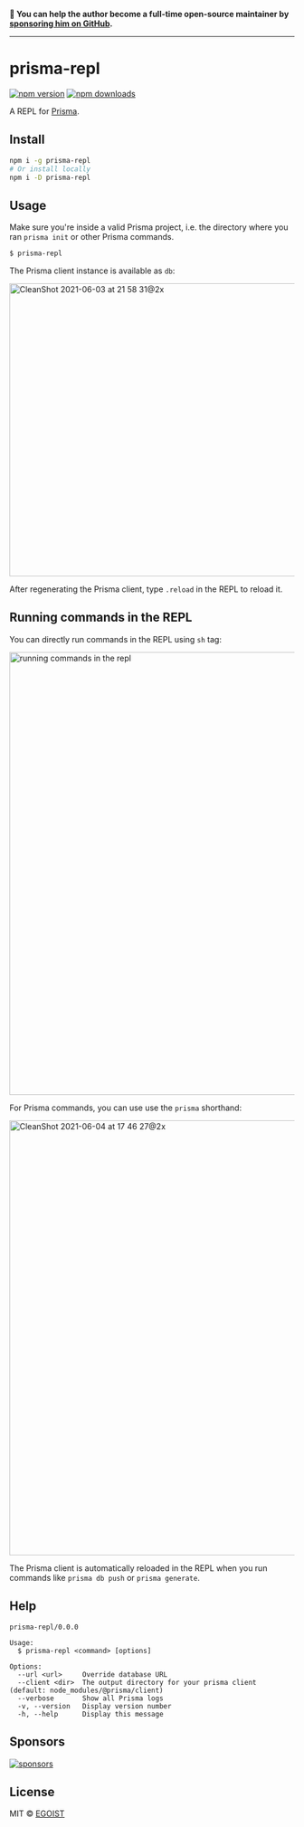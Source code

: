 **💛 You can help the author become a full-time open-source maintainer by [sponsoring him on GitHub](https://github.com/sponsors/egoist).**

---

# prisma-repl

[![npm version](https://badgen.net/npm/v/prisma-repl)](https://npm.im/prisma-repl) [![npm downloads](https://badgen.net/npm/dm/prisma-repl)](https://npm.im/prisma-repl)

A REPL for [Prisma](https://www.prisma.io/).

## Install

```bash
npm i -g prisma-repl
# Or install locally
npm i -D prisma-repl
```

## Usage

Make sure you're inside a valid Prisma project, i.e. the directory where you ran `prisma init` or other Prisma commands.

```bash
$ prisma-repl
```

The Prisma client instance is available as `db`:

<img width="518" alt="CleanShot 2021-06-03 at 21 58 31@2x" src="https://user-images.githubusercontent.com/8784712/120657208-e204f600-c4b6-11eb-89cf-a0640b0e2e2a.png">

After regenerating the Prisma client, type `.reload` in the REPL to reload it.

## Running commands in the REPL

You can directly run commands in the REPL using `sh` tag:

<img width="783" alt="running commands in the repl" src="https://user-images.githubusercontent.com/8784712/120778561-0a453100-c559-11eb-8cfe-e18cbfb7fb7e.png">

For Prisma commands, you can use use the `prisma` shorthand:

<img width="769" alt="CleanShot 2021-06-04 at 17 46 27@2x" src="https://user-images.githubusercontent.com/8784712/120782702-d79d3780-c55c-11eb-83b1-850964393db8.png">

The Prisma client is automatically reloaded in the REPL when you run commands like `prisma db push` or `prisma generate`.

## Help

```
prisma-repl/0.0.0

Usage:
  $ prisma-repl <command> [options]

Options:
  --url <url>     Override database URL
  --client <dir>  The output directory for your prisma client (default: node_modules/@prisma/client)
  --verbose       Show all Prisma logs
  -v, --version   Display version number
  -h, --help      Display this message
```

## Sponsors

[![sponsors](https://sponsors-images.egoist.sh/sponsors.svg)](https://github.com/sponsors/egoist)

## License

MIT &copy; [EGOIST](https://github.com/sponsors/egoist)
